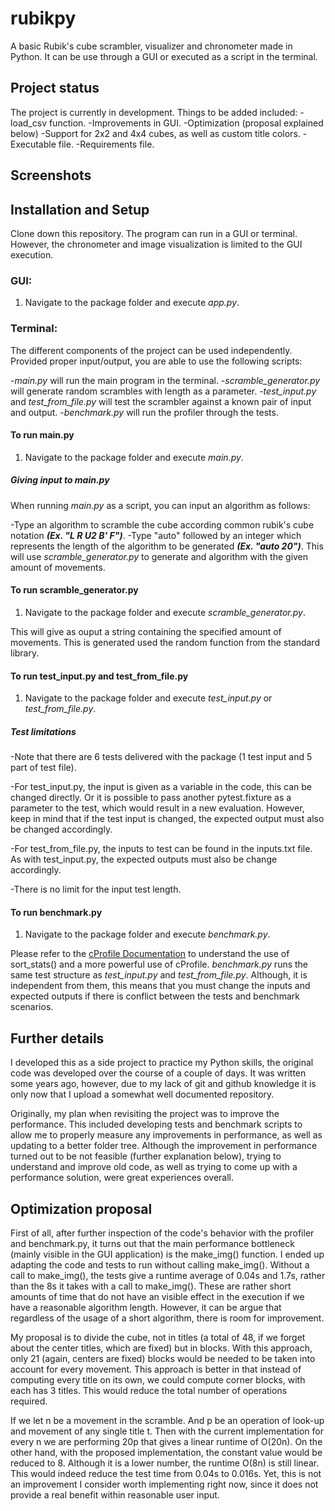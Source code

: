 # rubikpy
A basic Rubik's cube scrambler, visualizer and chronometer made in Python. It can be use through a GUI or executed as a script in the terminal.

## Project status

The project is currently in development. Things to be added included:
-load_csv function.
-Improvements in GUI.
-Optimization (proposal explained below)
-Support for 2x2 and 4x4 cubes, as well as custom title colors.
-Executable file.
-Requirements file.

## Screenshots

## Installation and Setup

Clone down this repository. The program can run in a GUI or terminal. However, the chronometer and image visualization is limited to the GUI execution.

### GUI:

1. Navigate to the package folder and execute *app.py*.

### Terminal:

The different components of the project can be used independently. Provided proper input/output, you are able to use the following scripts:

-*main.py* will run the main program in the terminal.
-*scramble_generator.py* will generate random scrambles with length as a parameter.
-*test_input.py* and *test_from_file.py* will test the scrambler against a known pair of input and output.
-*benchmark.py* will run the profiler through the tests. 

#### To run main.py

1. Navigate to the package folder and execute *main.py*.

##### Giving input to main.py

When running *main.py* as a script, you can input an algorithm as follows:

-Type an algorithm to scramble the cube according common rubik's cube notation ***(Ex. "L R U2 B' F")***.
-Type "auto" followed by an integer which represents the length of the algorithm to be generated ***(Ex. "auto 20")***. This will use *scramble_generator.py* to generate and algorithm with the given amount of movements.  

#### To run scramble_generator.py

1. Navigate to the package folder and execute *scramble_generator.py*.

This will give as ouput a string containing the specified amount of movements. This is generated used the random function from the standard library.

#### To run test_input.py and test_from_file.py

1. Navigate to the package folder and execute *test_input.py* or *test_from_file.py*.

##### Test limitations

-Note that there are 6 tests delivered with the package (1 test input and 5 part of test file).

-For test_input.py, the input is given as a variable in the code, this can be changed directly. Or it is possible to pass another pytest.fixture as a parameter to the test, which would result in a new evaluation. However, keep in mind that if the test input is changed, the expected output must also be changed accordingly.

-For test_from_file.py, the inputs to test can be found in the inputs.txt file. As with test_input.py, the expected outputs must also be change accordingly.

-There is no limit for the input test length.

#### To run benchmark.py

1. Navigate to the package folder and execute *benchmark.py*.

Please refer to the [cProfile Documentation](https://docs.python.org/3/library/profile.html) to understand the use of sort_stats() and a more powerful use of cProfile. *benchmark.py* runs the same test structure as *test_input.py* and *test_from_file.py*. Although, it is independent from them, this means that you must change the inputs and expected outputs if there is conflict between the tests and benchmark scenarios.

## Further details

I developed this as a side project to practice my Python skills, the original code was developed over the course of a couple of days. It was written some years ago, however, due to my lack of git and github knowledge it is only now that I upload a somewhat well documented repository.  

Originally, my plan when revisiting the project was to improve the performance. This included developing tests and benchmark scripts to allow me to properly measure any improvements in performance, as well as updating to a better folder tree. Although the improvement in performance turned out to be not feasible (further explanation below), trying to understand and improve old code, as well as trying to come up with a performance solution, were great experiences overall.

## Optimization proposal

First of all, after further inspection of the code's behavior with the profiler and benchmark.py, it turns out that the main performance bottleneck (mainly visible in the GUI application) is the make_img() function. I ended up adapting the code and tests to run without calling make_img(). Without a call to make_img(), the tests give a runtime average of 0.04s and 1.7s, rather than the 8s it takes with a call to make_img(). 
These are rather short amounts of time that do not have an visible effect in the execution if we have a reasonable algorithm length. However, it can be argue that regardless of the usage of a short algorithm, there is room for improvement.

My proposal is to divide the cube, not in titles (a total of 48, if we forget about the center titles, which are fixed) but in blocks. With this approach, only 21 (again, centers are fixed) blocks would be needed to be taken into account for every movement.
This approach is better in that instead of computing every title on its own, we could compute corner blocks, with each has 3 titles. This would reduce the total number of operations required. 

If we let n be a movement in the scramble. And p be an operation of look-up and movement of any single title t. Then with the current implementation for every n we are performing 20p that gives a linear runtime of O(20n).
On the other hand, with the proposed implementation, the constant value would be reduced to 8. Although it is a lower number, the runtime O(8n) is still linear. This would indeed reduce the test time from 0.04s to 0.016s. Yet, this is not an improvement I consider worth implementing right now, since it does not provide a real benefit within reasonable user input.
